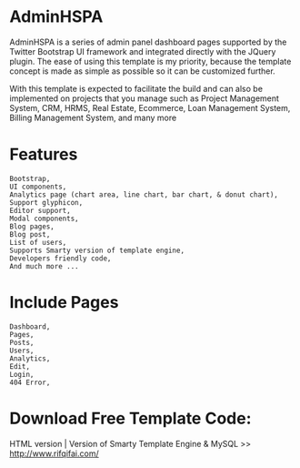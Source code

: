 # AdminHSPA
AdminHSPA is a series of admin panel dashboard pages supported by the Twitter Bootstrap UI framework and integrated directly with the JQuery plugin. The ease of using this template is my priority, because the template concept is made as simple as possible so it can be customized further.

With this template is expected to facilitate the build and can also be implemented on projects that you manage such as Project Management System, CRM, HRMS, Real Estate, Ecommerce, Loan Management System, Billing Management System, and many more

# Features
    Bootstrap,
    UI components,
    Analytics page (chart area, line chart, bar chart, & donut chart),
    Support glyphicon,
    Editor support,
    Modal components,
    Blog pages,
    Blog post,
    List of users,
    Supports Smarty version of template engine,
    Developers friendly code,
    And much more ...

# Include Pages
    Dashboard,
    Pages,
    Posts,
    Users,
    Analytics,
    Edit,
    Login,
    404 Error,

# Download Free Template Code:
HTML version | Version of Smarty Template Engine & MySQL >> http://www.rifqifai.com/
